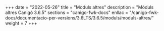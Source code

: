 +++
date        = "2022-05-26"
title       = "Mòduls altres"
description = "Mòduls altres Canigó 3.6.5"
sections    = "canigo-fwk-docs"
enllac		= "/canigo-fwk-docs/documentacio-per-versions/3.6LTS/3.6.5/moduls/moduls-altres/"
weight		= 7
+++
